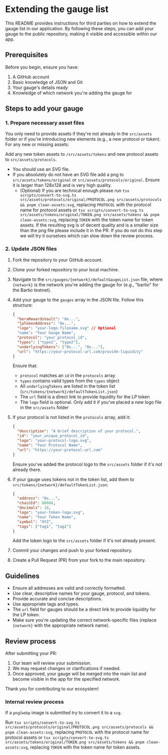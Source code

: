 # Extending the gauge list

This README provides instructions for third parties on how to extend the gauge list in our application. By following these steps, you can add your gauge to the public repository, making it visible and accessible within our app.

## Prerequisites

Before you begin, ensure you have:

1. A GitHub account
2. Basic knowledge of JSON and Git
3. Your gauge's details ready
4. Knowledge of which network you're adding the gauge for

## Steps to add your gauge

### 1. Prepare necessary asset files

You only need to provide assets if they're not already in the `src/assets` folder or if you're introducing new elements (e.g., a new protocol or token). For any new or missing assets:

Add any new token assets to `/src/assets/tokens` and new protocol assets to `src/assets/protocols`.

- You should use an SVG file.
- If you absolutely do not have an SVG file add a png to `src/assets/tokens/original` or `src/assets/protocols/original`. Ensure it is larger than 128x128 and is very high quality.
  - (Optional) If you are technical enough please run `tsx scripts/convert-to-svg.ts src/assets/protocols/original/PROTOCOL.png src/assets/protocols && pnpm clean-assets:svg`, replacing `PROTOCOL` with the protocol name for protocol assets or `tsx scripts/convert-to-svg.ts src/assets/tokens/original/TOKEN.png src/assets/tokens && pnpm clean-assets:svg`, replacing `TOKEN` with the token name for token assets. If the resulting svg is of decent quality and is a smaller size than the png file please include it in the PR. If you do not do this step we will try it ourselves which can slow down the review process.

### 2. Update JSON files

1. Fork the repository to your GitHub account.

2. Clone your forked repository to your local machine.

3. Navigate to the `src/gauges/{network}/defaultGaugeList.json` file, where `{network}` is the network you're adding the gauge for (e.g., "bartio" for the Bartio testnet).

4. Add your gauge to the `gauges` array in the JSON file. Follow this structure:

   ```json
   {
     "beraRewardsVault": "0x...",
     "lpTokenAddress": "0x...",
     "logo": "your-logo-filename.svg" // Optional
     "name": "Your Gauge Name",
     "protocol": "your_protocol_id",
     "types": ["type1", "type2"],
     "underlyingTokens": ["0x...", "0x..."],
     "url": "https://your-protocol-url.com/provide-liquidity"
   }
   ```

   Ensure that:

   - `protocol` matches an `id` in the `protocols` array
   - `types` contains valid types from the `types` object
   - All `underlyingTokens` are listed in the token list (`src/tokens/{network}/defaultTokenList.json`)
   - The `url` field is a direct link to provide liquidity for the LP token
   - The `logo` field is optional. Only add it if you've placed a new logo file in the `src/assets` folder

5. If your protocol is not listed in the `protocols` array, add it:

   ```json
   {
     "description": "A brief description of your protocol.",
     "id": "your_unique_protocol_id",
     "logo": "your-protocol-logo.svg",
     "name": "Your Protocol Name",
     "url": "https://your-protocol-url.com"
   }
   ```

   Ensure you've added the protocol logo to the `src/assets` folder if it's not already there.

6. If your gauge uses tokens not in the token list, add them to `src/tokens/{network}/defaultTokenList.json`:

   ```json
   {
     "address": "0x...",
     "chainId": 80084,
     "decimals": 18,
     "logo": "your-token-logo.svg",
     "name": "Your Token Name",
     "symbol": "XYZ",
     "tags": ["tag1", "tag2"]
   }
   ```

   Add the token logo to the `src/assets` folder if it's not already present.

7. Commit your changes and push to your forked repository.

8. Create a Pull Request (PR) from your fork to the main repository.

## Guidelines

- Ensure all addresses are valid and correctly formatted.
- Use clear, descriptive names for your gauge, protocol, and tokens.
- Provide accurate and concise descriptions.
- Use appropriate tags and types.
- The `url` field for gauges should be a direct link to provide liquidity for the LP token.
- Make sure you're updating the correct network-specific files (replace `{network}` with the appropriate network name).

## Review process

After submitting your PR:

1. Our team will review your submission.
2. We may request changes or clarifications if needed.
3. Once approved, your gauge will be merged into the main list and become visible in the app for the specified network.

Thank you for contributing to our ecosystem!

### Internal review process

If a `png`/`webp` image is submitted try to convert it to a `svg`.

Run `tsx scripts/convert-to-svg.ts src/assets/protocols/original/PROTOCOL.png src/assets/protocols && pnpm clean-assets:svg`, replacing `PROTOCOL` with the protocol name for protocol assets or `tsx scripts/convert-to-svg.ts src/assets/tokens/original/TOKEN.png src/assets/tokens && pnpm clean-assets:svg`, replacing `TOKEN` with the token name for token assets.

